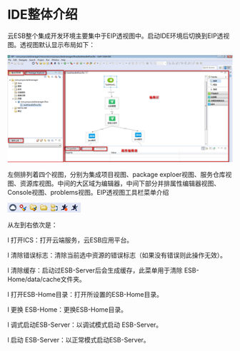 # IDE整体介绍

云ESB整个集成开发环境主要集中于EIP透视图中。启动IDE环境后切换到EIP透视图。透视图默认显示布局如下： 

![](/assets/6-/image2.png)


左侧排列着四个视图，分别为集成项目视图、package exploer视图、服务仓库视图、资源库视图。中间的大区域为编辑器，中间下部分并排属性编辑器视图、Console视图、problems视图。EIP透视图工具栏菜单介绍

![](/assets/6-/image3.png)

从左到右依次是：

l 打开ICS：打开云端服务，云ESB应用平台。

l 清除错误标志：清除当前选中资源的错误标志（如果没有错误则此操作无效）。

l 清除缓存：启动过ESB-Server后会生成缓存，此菜单用于清除 ESB-Home/data/cache文件夹。

l 打开ESB-Home目录：打开所设置的ESB-Home目录。

l 更换 ESB-Home：更换ESB-Home目录。

l 调式启动ESB-Server：以调试模式启动 ESB-Server。

l 启动 ESB-Server：以正常模式启动ESB-Server。
